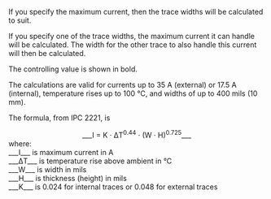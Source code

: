 If you specify the maximum current, then the trace widths will be calculated to suit.

If you specify one of the trace widths, the maximum current it can handle will be calculated. The width for the other trace to also handle this current will then be calculated.

The controlling value is shown in bold.

The calculations are valid for currents up to 35 A (external) or 17.5 A (internal), temperature rises up to 100 °C, and widths of up to 400 mils (10 mm).

The formula, from IPC 2221, is
<center>___I = K &middot; &Delta;T<sup>0.44</sup> &middot; (W &middot; H)<sup>0.725</sup>___</center>
where:<br>
___I___ is maximum current in A<br>
___&Delta;T___ is temperature rise above ambient in &deg;C<br>
___W___ is width in mils<br>
___H___ is thickness (height) in mils<br>
___K___ is 0.024 for internal traces or 0.048 for external traces
